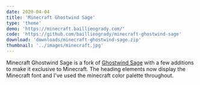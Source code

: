 ```yaml
---
date: 2020-04-04
title: 'Minecraft Ghostwind Sage'
type: 'theme'
demo: 'https://minecraft.baillieogrady.com/'
code: 'https://github.com/baillieogrady/minecraft-ghostwind-sage'
download: 'downloads/minecraft-ghostwind-sage.zip'
thumbnail: '../images/minecraft.jpg'
---
```


Minecraft Ghostwind Sage is a fork of [Ghostwind Sage](https://github.com/baillieogrady/ghostwind-sage) with a few additions to make it exclusive to Minecraft. The heading elements now display the Minecraft font and I've used the minecraft color palette throughout.